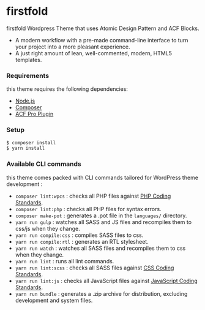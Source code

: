firstfold
===

firstfold Wordpress Theme that uses Atomic Design Pattern and ACF Blocks.

* A modern workflow with a pre-made command-line interface to turn your project into a more pleasant experience.
* A just right amount of lean, well-commented, modern, HTML5 templates.

### Requirements

this theme requires the following dependencies:

- [Node.js](https://nodejs.org/)
- [Composer](https://getcomposer.org/)
- [ACF Pro Plugin](https://www.advancedcustomfields.com/)

### Setup

```sh
$ composer install
$ yarn install
```

### Available CLI commands

this theme comes packed with CLI commands tailored for WordPress theme development :

- `composer lint:wpcs` : checks all PHP files against [PHP Coding Standards](https://developer.wordpress.org/coding-standards/wordpress-coding-standards/php/).
- `composer lint:php` : checks all PHP files for syntax errors.
- `composer make-pot` : generates a .pot file in the `languages/` directory.
- `yarn run gulp` : watches all SASS and JS files and recompiles them to css/js when they change.
- `yarn run compile:css` : compiles SASS files to css.
- `yarn run compile:rtl` : generates an RTL stylesheet.
- `yarn run watch` : watches all SASS files and recompiles them to css when they change.
- `yarn run lint` : runs all lint commands.
- `yarn run lint:scss` : checks all SASS files against [CSS Coding Standards](https://developer.wordpress.org/coding-standards/wordpress-coding-standards/css/).
- `yarn run lint:js` : checks all JavaScript files against [JavaScript Coding Standards](https://developer.wordpress.org/coding-standards/wordpress-coding-standards/javascript/).
- `yarn run bundle` : generates a .zip archive for distribution, excluding development and system files.
